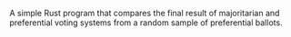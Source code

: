 A simple Rust program that compares the final result of majoritarian and preferential voting systems from a random sample of preferential ballots.
